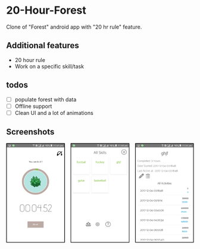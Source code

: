 # 20-Hour-Forest
Clone of "Forest" android app with "20 hr rule" feature.

## Additional features
- 20 hour rule
- Work on a specific skill/task

## todos
- [ ] populate forest with data
- [ ] Offline support
- [ ] Clean UI and a lot of animations

## Screenshots
![Alt text](/s.png)


